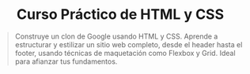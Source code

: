 <h1 style="text-align:center;">Curso Práctico de HTML y CSS</h1>

>Construye un clon de Google usando HTML y CSS. Aprende a estructurar y estilizar un sitio web completo, desde el header hasta el footer, usando técnicas de maquetación como Flexbox y Grid. Ideal para afianzar tus fundamentos.